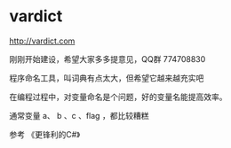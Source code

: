 # vardict

http://vardict.com

刚刚开始建设，希望大家多多提意见，QQ群 774708830

程序命名工具，叫词典有点太大，但希望它越来越充实吧

在编程过程中，对变量命名是个问题，好的变量名能提高效率。

通常变量 a、 b 、c 、flag ，都比较糟糕




参考 《更锋利的C#》
